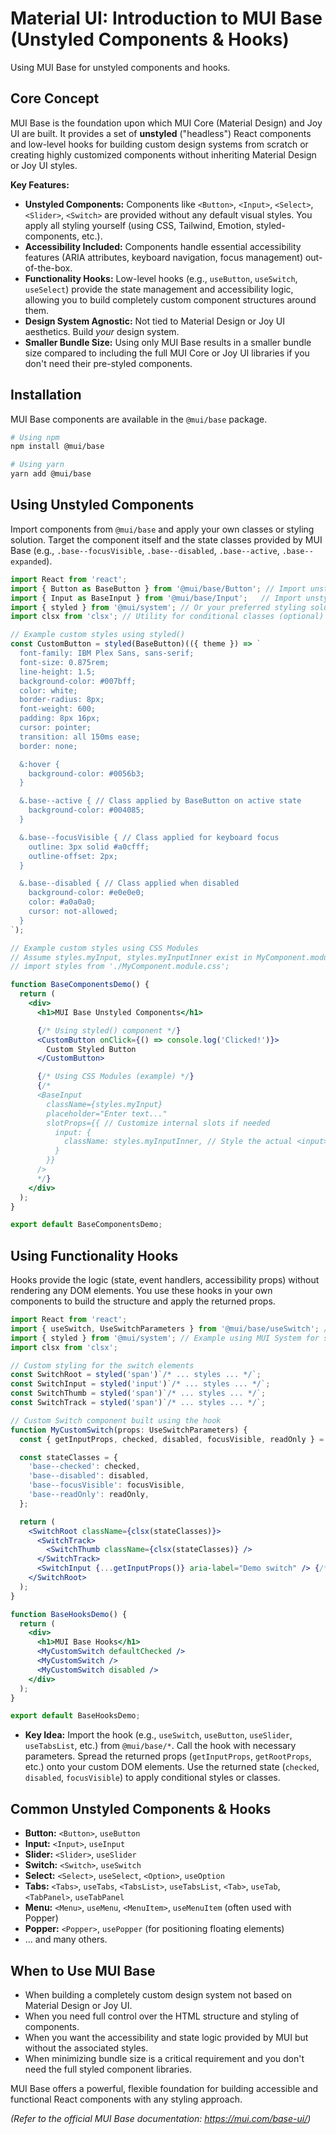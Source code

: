 # Material UI: Introduction to MUI Base (Unstyled Components & Hooks)

Using MUI Base for unstyled components and hooks.

## Core Concept

MUI Base is the foundation upon which MUI Core (Material Design) and Joy UI are built. It provides a set of **unstyled** ("headless") React components and low-level hooks for building custom design systems from scratch or creating highly customized components without inheriting Material Design or Joy UI styles.

**Key Features:**

*   **Unstyled Components:** Components like `<Button>`, `<Input>`, `<Select>`, `<Slider>`, `<Switch>` are provided without any default visual styles. You apply all styling yourself (using CSS, Tailwind, Emotion, styled-components, etc.).
*   **Accessibility Included:** Components handle essential accessibility features (ARIA attributes, keyboard navigation, focus management) out-of-the-box.
*   **Functionality Hooks:** Low-level hooks (e.g., `useButton`, `useSwitch`, `useSelect`) provide the state management and accessibility logic, allowing you to build completely custom component structures around them.
*   **Design System Agnostic:** Not tied to Material Design or Joy UI aesthetics. Build *your* design system.
*   **Smaller Bundle Size:** Using only MUI Base results in a smaller bundle size compared to including the full MUI Core or Joy UI libraries if you don't need their pre-styled components.

## Installation

MUI Base components are available in the `@mui/base` package.

```bash
# Using npm
npm install @mui/base

# Using yarn
yarn add @mui/base
```

## Using Unstyled Components

Import components from `@mui/base` and apply your own classes or styling solution. Target the component itself and the state classes provided by MUI Base (e.g., `.base--focusVisible`, `.base--disabled`, `.base--active`, `.base--expanded`).

```jsx
import React from 'react';
import { Button as BaseButton } from '@mui/base/Button'; // Import unstyled Button
import { Input as BaseInput } from '@mui/base/Input';   // Import unstyled Input
import { styled } from '@mui/system'; // Or your preferred styling solution
import clsx from 'clsx'; // Utility for conditional classes (optional)

// Example custom styles using styled()
const CustomButton = styled(BaseButton)(({ theme }) => `
  font-family: IBM Plex Sans, sans-serif;
  font-size: 0.875rem;
  line-height: 1.5;
  background-color: #007bff;
  color: white;
  border-radius: 8px;
  font-weight: 600;
  padding: 8px 16px;
  cursor: pointer;
  transition: all 150ms ease;
  border: none;

  &:hover {
    background-color: #0056b3;
  }

  &.base--active { // Class applied by BaseButton on active state
    background-color: #004085;
  }

  &.base--focusVisible { // Class applied for keyboard focus
    outline: 3px solid #a0cfff;
    outline-offset: 2px;
  }

  &.base--disabled { // Class applied when disabled
    background-color: #e0e0e0;
    color: #a0a0a0;
    cursor: not-allowed;
  }
`);

// Example custom styles using CSS Modules
// Assume styles.myInput, styles.myInputInner exist in MyComponent.module.css
// import styles from './MyComponent.module.css';

function BaseComponentsDemo() {
  return (
    <div>
      <h1>MUI Base Unstyled Components</h1>

      {/* Using styled() component */}
      <CustomButton onClick={() => console.log('Clicked!')}>
        Custom Styled Button
      </CustomButton>

      {/* Using CSS Modules (example) */}
      {/*
      <BaseInput
        className={styles.myInput}
        placeholder="Enter text..."
        slotProps={{ // Customize internal slots if needed
          input: {
            className: styles.myInputInner, // Style the actual <input> element
          }
        }}
      />
      */}
    </div>
  );
}

export default BaseComponentsDemo;
```

## Using Functionality Hooks

Hooks provide the logic (state, event handlers, accessibility props) without rendering any DOM elements. You use these hooks in your own components to build the structure and apply the returned props.

```jsx
import React from 'react';
import { useSwitch, UseSwitchParameters } from '@mui/base/useSwitch'; // Import hook and types
import { styled } from '@mui/system'; // Example using MUI System for styling
import clsx from 'clsx';

// Custom styling for the switch elements
const SwitchRoot = styled('span')`/* ... styles ... */`;
const SwitchInput = styled('input')`/* ... styles ... */`;
const SwitchThumb = styled('span')`/* ... styles ... */`;
const SwitchTrack = styled('span')`/* ... styles ... */`;

// Custom Switch component built using the hook
function MyCustomSwitch(props: UseSwitchParameters) {
  const { getInputProps, checked, disabled, focusVisible, readOnly } = useSwitch(props);

  const stateClasses = {
    'base--checked': checked,
    'base--disabled': disabled,
    'base--focusVisible': focusVisible,
    'base--readOnly': readOnly,
  };

  return (
    <SwitchRoot className={clsx(stateClasses)}>
      <SwitchTrack>
        <SwitchThumb className={clsx(stateClasses)} />
      </SwitchTrack>
      <SwitchInput {...getInputProps()} aria-label="Demo switch" /> {/* Spread accessibility props */}
    </SwitchRoot>
  );
}

function BaseHooksDemo() {
  return (
    <div>
      <h1>MUI Base Hooks</h1>
      <MyCustomSwitch defaultChecked />
      <MyCustomSwitch />
      <MyCustomSwitch disabled />
    </div>
  );
}

export default BaseHooksDemo;
```
*   **Key Idea:** Import the hook (e.g., `useSwitch`, `useButton`, `useSlider`, `useTabsList`, etc.) from `@mui/base/*`. Call the hook with necessary parameters. Spread the returned props (`getInputProps`, `getRootProps`, etc.) onto your custom DOM elements. Use the returned state (`checked`, `disabled`, `focusVisible`) to apply conditional styles or classes.

## Common Unstyled Components & Hooks

*   **Button:** `<Button>`, `useButton`
*   **Input:** `<Input>`, `useInput`
*   **Slider:** `<Slider>`, `useSlider`
*   **Switch:** `<Switch>`, `useSwitch`
*   **Select:** `<Select>`, `useSelect`, `<Option>`, `useOption`
*   **Tabs:** `<Tabs>`, `useTabs`, `<TabsList>`, `useTabsList`, `<Tab>`, `useTab`, `<TabPanel>`, `useTabPanel`
*   **Menu:** `<Menu>`, `useMenu`, `<MenuItem>`, `useMenuItem` (often used with Popper)
*   **Popper:** `<Popper>`, `usePopper` (for positioning floating elements)
*   ... and many others.

## When to Use MUI Base

*   When building a completely custom design system not based on Material Design or Joy UI.
*   When you need full control over the HTML structure and styling of components.
*   When you want the accessibility and state logic provided by MUI but without the associated styles.
*   When minimizing bundle size is a critical requirement and you don't need the full styled component libraries.

MUI Base offers a powerful, flexible foundation for building accessible and functional React components with any styling approach.

*(Refer to the official MUI Base documentation: https://mui.com/base-ui/)*